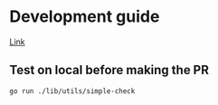 # Development guide

[Link](https://github.com/TommyLeng/go-rod/blob/master/.github/CONTRIBUTING.md)

## Test on local before making the PR

```bash
go run ./lib/utils/simple-check
```
